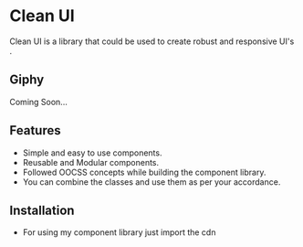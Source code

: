 # Clean UI

Clean UI is a library that could be used to create robust and responsive UI's .

## Giphy

Coming Soon...

## Features
- Simple and easy to use components.
- Reusable and Modular components.
- Followed OOCSS concepts while building the component library.
- You can combine the classes and use them as per your accordance.

## Installation

- For using my component library just import the cdn 

